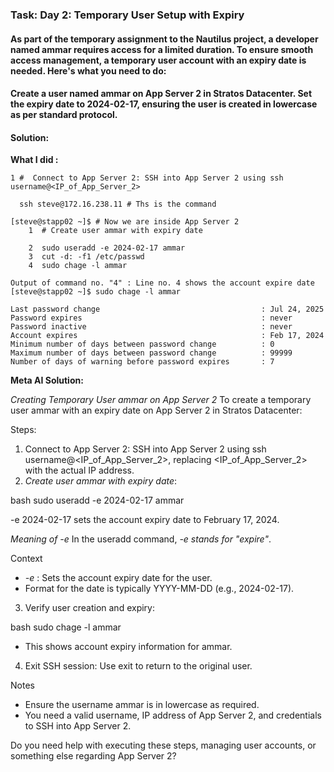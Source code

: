 ### Task: Day 2: Temporary User Setup with Expiry 

#### As part of the temporary assignment to the Nautilus project, a developer named ammar requires access for a limited duration. To ensure smooth access management, a temporary user account with an expiry date is needed. Here's what you need to do:

#### Create a user named ammar on App Server 2 in Stratos Datacenter. Set the expiry date to 2024-02-17, ensuring the user is created in lowercase as per standard protocol.

#### Solution:
**What I did :**
```
1 #  Connect to App Server 2: SSH into App Server 2 using ssh username@<IP_of_App_Server_2>
   
  ssh steve@172.16.238.11 # Ths is the command

[steve@stapp02 ~]$ # Now we are inside App Server 2
    1  # Create user ammar with expiry date
   
    2  sudo useradd -e 2024-02-17 ammar
    3  cut -d: -f1 /etc/passwd
    4  sudo chage -l ammar
    
Output of command no. "4" : Line no. 4 shows the account expire date
[steve@stapp02 ~]$ sudo chage -l ammar

Last password change                                    : Jul 24, 2025
Password expires                                        : never
Password inactive                                       : never
Account expires                                         : Feb 17, 2024 
Minimum number of days between password change          : 0
Maximum number of days between password change          : 99999
Number of days of warning before password expires       : 7
```
**Meta AI Solution:**

*Creating Temporary User ammar on App Server 2*
To create a temporary user ammar with an expiry date on App Server 2 in Stratos Datacenter:

Steps:
1. Connect to App Server 2: SSH into App Server 2 using ssh username@<IP_of_App_Server_2>, replacing <IP_of_App_Server_2> with the actual IP address.
2. *Create user ammar with expiry date*:

bash
sudo useradd -e 2024-02-17 ammar

-e 2024-02-17 sets the account expiry date to February 17, 2024.

*Meaning of -e*
In the useradd command, *-e stands for "expire"*.

Context
- *-e <date>*: Sets the account expiry date for the user.
- Format for the date is typically YYYY-MM-DD (e.g., 2024-02-17).


3. Verify user creation and expiry:

bash
sudo chage -l ammar

- This shows account expiry information for ammar.

4. Exit SSH session: Use exit to return to the original user.

Notes
- Ensure the username ammar is in lowercase as required.
- You need a valid username, IP address of App Server 2, and credentials to SSH into App Server 2.

Do you need help with executing these steps, managing user accounts, or something else regarding App Server 2?
